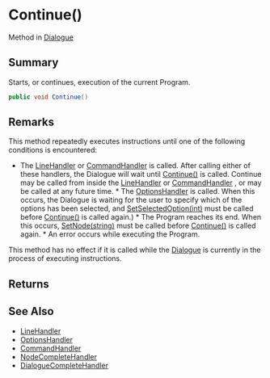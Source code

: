 # Continue()

Method in [Dialogue](/api/csharp/yarn.dialogue.md)

## Summary


Starts, or continues, execution of the current Program.


```csharp
public void Continue()
```

## Remarks


This method repeatedly executes instructions until one of the
following conditions is encountered:

* The  <a href="yarn.dialogue.linehandler.md">LineHandler</a>  or  <a href="yarn.dialogue.commandhandler.md">CommandHandler</a> 
is called. After calling either of these handlers, the Dialogue
will wait until  <a href="yarn.dialogue.continue.md">Continue()</a>  is called. Continue may
be called from inside the  <a href="yarn.dialogue.linehandler.md">LineHandler</a>  or  <a href="yarn.dialogue.commandhandler.md">CommandHandler</a> , or may be called at any future time. *
The  <a href="yarn.dialogue.optionshandler.md">OptionsHandler</a>  is called. When this occurs,
the Dialogue is waiting for the user to specify which of the
options has been selected, and  <a href="yarn.dialogue.setselectedoption.md">SetSelectedOption(int)</a>  must be called before  <a href="yarn.dialogue.continue.md">Continue()</a>  is called again.) * The Program reaches its
end. When this occurs,  <a href="yarn.dialogue.setnode.md">SetNode(string)</a>  must be
called before  <a href="yarn.dialogue.continue.md">Continue()</a>  is called again. * An
error occurs while executing the Program.

This method has no effect if it is called while the  <a href="yarn.dialogue.md">Dialogue</a>  is currently in the process of executing
instructions.


## Returns



## See Also

* [LineHandler](/api/csharp/yarn.linehandler.md)
* [OptionsHandler](/api/csharp/yarn.optionshandler.md)
* [CommandHandler](/api/csharp/yarn.commandhandler.md)
* [NodeCompleteHandler](/api/csharp/yarn.nodecompletehandler.md)
* [DialogueCompleteHandler](/api/csharp/yarn.dialoguecompletehandler.md)


